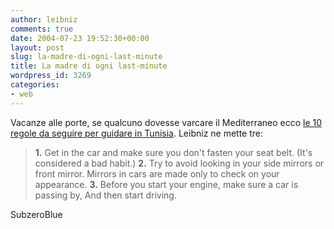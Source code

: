 ```yaml
---
author: leibniz
comments: true
date: 2004-07-23 19:52:30+00:00
layout: post
slug: la-madre-di-ogni-last-minute
title: La madre di ogni last-minute
wordpress_id: 3269
categories:
- web
---
```


Vacanze alle porte, se qualcuno dovesse varcare il Mediterraneo ecco [le 10 regole da seguire per guidare in Tunisia](http://www.subzeroblue.com/archives/001478.html). Leibniz ne mette tre:


> **1.** Get in the car and make sure you don't fasten your seat belt. (It's considered a bad habit.)
**2.** Try to avoid looking in your side mirrors or front mirror. Mirrors in cars are made only to check on your appearance.
**3.** Before you start your engine, make sure a car is passing by, And then start driving. 


SubzeroBlue
